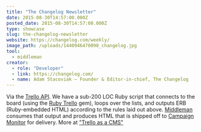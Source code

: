 ```yaml
---
title: "The Changelog Newsletter"
date: 2015-08-30T14:57:00.000Z
posted_date: 2015-08-30T14:57:00.000Z
type: showcase
slug: the-changelog-newsletter
website: https://changelog.com/weekly/
image_path: /uploads/1440946470090_changelog.jpg
tool:
  - middleman
creator:
  - role: "Developer"
  - link: https://changelog.com/
  - name: Adam Stacoviak — Founder & Editor-in-chief, The Changelog
---
```

Via the [Trello API](https://trello.com/docs/). We have a sub-200 LOC Ruby script that connects to the board (using the [Ruby Trello](https://github.com/jeremytregunna/ruby-trello) gem), loops over the lists, and outputs ERB (Ruby-embedded HTML) according to the rules laid out above. [Middleman](https://middlemanapp.com/) consumes that output and produces HTML that is shipped off to [Campaign Monitor](https://www.campaignmonitor.com/) for delivery. More at ["Trello as a CMS"](https://changelog.com/trello-as-a-cms/)

